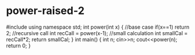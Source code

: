 # power-raised-2
#include<iostream>
using namespace std;
int power(int x)
{
    //base case
    if(x==1)
    return 2;
    //recursive call
    int recCall = power(x-1);
    //small calculation
    int smallCal = recCall*2;
    return smallCal;
}
int main()
{
    int n;
    cin>>n;
    cout<<power(n);
    return 0;
}
